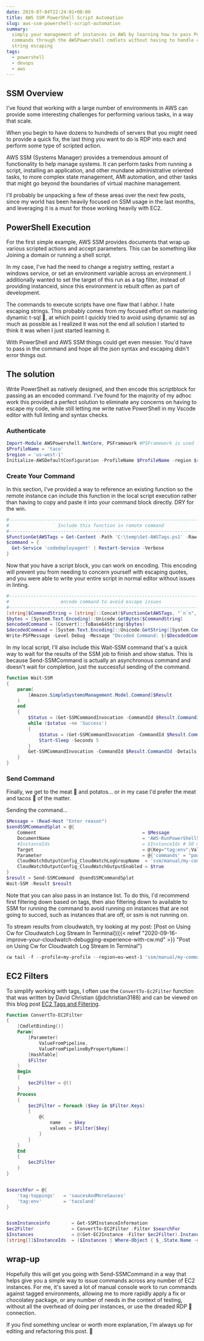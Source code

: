 ```yaml
---
date: 2019-07-04T22:24:01+00:00
title: AWS SSM PowerShell Script Automation
slug: aws-ssm-powershell-script-automation
summary:
  simply your management of instances in AWS by learning how to pass PowerShell
  commands through the AWSPowershell cmdlets without having to handle complicated
  string escaping
tags:
  - powershell
  - devops
  - aws
---
```


## SSM Overview

I've found that working with a large number of environments in AWS can provide some interesting challenges for performing various tasks, in a way that scale.

When you begin to have dozens to hundreds of servers that you might need to provide a quick fix, the last thing you want to do is RDP into each and perform some type of scripted action.

AWS SSM (Systems Manager) provides a tremendous amount of functionality to help manage systems. It can perform tasks from running a script, installing an application, and other mundane administrative oriented tasks, to more complex state management, AMI automation, and other tasks that might go beyond the boundaries of virtual machine management.

I'll probably be unpacking a few of these areas over the next few posts, since my world has been heavily focused on SSM usage in the last months, and leveraging it is a must for those working heavily with EC2.

## PowerShell Execution

For the first simple example, AWS SSM provides documents that wrap up various scripted actions and accept parameters. This can be something like Joining a domain or running a shell script.

In my case, I've had the need to change a registry setting, restart a windows service, or set an environment variable across an environment. I additionally wanted to set the target of this run as a tag filter, instead of providing instanceid, since this environment is rebuilt often as part of development.

The commands to execute scripts have one flaw that I abhor. I hate escaping strings. This probably comes from my focused effort on mastering dynamic t-sql :hankey:, at which point I quickly tried to avoid using dynamic sql as much as possible as I realized it was not the end all solution I started to think it was when I just started learning it.

With PowerShell and AWS SSM things could get even messier. You'd have to pass in the command and hope all the json syntax and escaping didn't error things out.

## The solution

Write PowerShell as natively designed, and then encode this scriptblock for passing as an encoded command. I've found for the majority of my adhoc work this provided a perfect solution to eliminate any concerns on having to escape my code, while still letting me write native PowerShell in my Vscode editor with full linting and syntax checks.

### Authenticate

```powershell
Import-Module AWSPowershell.NetCore, PSFramework #PSFramework is used for better config and logging. I include with any work i do
$ProfileName = 'taco'
$region = 'us-west-1'
Initialize-AWSDefaultConfiguration -ProfileName $ProfileName -region $region
```

### Create Your Command

In this section, I've provided a way to reference an existing function so the remote instance can include this function in the local script execution rather than having to copy and paste it into your command block directly. DRY for the win.

```powershell
#----------------------------------------------------------------------------#
#                  Include this function in remote command                   #
#----------------------------------------------------------------------------#
$FunctionGetAWSTags = Get-Content -Path 'C:\temp\Get-AWSTags.ps1' -Raw
$command = {
  Get-Service 'codedeployagent' | Restart-Service -Verbose
}
```

Now that you have a script block, you can work on encoding. This encoding will prevent you from needing to concern yourself with escaping quotes, and you were able to write your entire script in normal editor without issues in linting.

```powershell
#----------------------------------------------------------------------------#
#                   encode command to avoid escape issues                    #
#----------------------------------------------------------------------------#
[string]$CommandString = [string]::Concat($FunctionGetAWSTags, "`n`n", $Command.ToString())
$bytes = [System.Text.Encoding]::Unicode.GetBytes($CommandString)
$encodedCommand = [Convert]::ToBase64String($bytes)
$decodedCommand = [System.Text.Encoding]::Unicode.GetString([System.Convert]::FromBase64String($encodedCommand));
Write-PSFMessage -Level Debug -Message "Decoded Command: $($DecodedCommand)"
```

In my local script, I'll also include this Wait-SSM command that's a quick way to wait for the results of the SSM job to finish and show status. This is because Send-SSMCommand is actually an asynchronous command and doesn't wait for completion, just the successful sending of the command.

```powershell
function Wait-SSM
{
    param(
        [Amazon.SimpleSystemsManagement.Model.Command]$Result
    )
    end
    {
        $Status = (Get-SSMCommandInvocation -CommandId $Result.CommandId -Details $true | Select-Object -ExpandProperty CommandPlugins).Status.Value
        while ($status -ne 'Success')
        {
            $Status = (Get-SSMCommandInvocation -CommandId $Result.CommandId -Details $true | Select-Object -ExpandProperty CommandPlugins).Status.Value
            Start-Sleep -Seconds 5
        }
        Get-SSMCommandInvocation -CommandId $Result.CommandId -Details $true | Select-Object InstanceId, Status | Format-Table -Autosize -Wrap
    }
}
```

### Send Command

Finally, we get to the meat :poultry_leg: and potatos... or in my case I'd prefer the meat and tacos :taco: of the matter.

Sending the command...

```powershell
$Message = (Read-Host "Enter reason")
$sendSSMCommandSplat = @{
    Comment                                       = $Message
    DocumentName                                  = 'AWS-RunPowerShellScript'
    #InstanceIds                                  = $InstanceIds # 50 max limit
    Target                                        = @{Key="tag:env";Values=@("tacoland")}
    Parameter                                     = @{'commands' = "powershell.exe -nologo -noprofile -encodedcommand $encodedCommand"  }
    CloudWatchOutputConfig_CloudWatchLogGroupName  = 'ssm/manual/my-command'
    CloudWatchOutputConfig_CloudWatchOutputEnabled = $true
}
$result = Send-SSMCommand  @sendSSMCommandSplat
Wait-SSM -Result $result
```

Note that you can also pass in an instance list.
To do this, I'd recommend first filtering down based on tags, then also filtering down to available to SSM for running the command to avoid running on instances that are not going to succed, such as instances that are off, or ssm is not running on.

To stream results from cloudwatch, try looking at my post: [Post on Using Cw for Cloudwatch Log Stream In Terminal]({{< relref "2020-09-16-improve-your-cloudwatch-debugging-experience-with-cw.md" >}} "Post on Using Cw for Cloudwatch Log Stream In Terminal")

```powershell
cw tail -f --profile=my-profile --region=eu-west-1 'ssm/manual/my-command'
```

## EC2 Filters

To simplify working with tags, I often use the `ConvertTo-Ec2Filter` function that was written by David Christian (@dchristian3188) and can be viewed on this blog post [EC2 Tags and Filtering](http://bit.ly/2KYcWGF).

```powershell
Function ConvertTo-EC2Filter
{
    [CmdletBinding()]
    Param(
        [Parameter(
            ValueFromPipeline,
            ValueFromPipelineByPropertyName)]
        [HashTable]
        $Filter
    )
    Begin
    {
        $ec2Filter = @()
    }
    Process
    {
        $ec2Filter = Foreach ($key in $Filter.Keys)
        {
            @{
                name   = $key
                values = $Filter[$key]
            }
        }
    }
    End
    {
        $ec2Filter
    }
}
```

```powershell

$searchFor = @{
    'tag:toppings'   = 'saucesAndMoreSauces'
    'tag:env'        = 'tacoland'
}


$ssmInstanceinfo        = Get-SSMInstanceInformation
$ec2Filter              = ConvertTo-EC2Filter -Filter $searchFor
$Instances              = @(Get-EC2Instance -Filter $ec2Filter).Instances
[string[]]$InstanceIds  = ($Instances | Where-Object { $_.State.Name -eq 'running' -and $_.InstanceId -in $ssmInstanceinfo.InstanceId } | Select-Object InstanceId -Unique).InstanceId
```


## wrap-up

Hopefully this will get you going with Send-SSMCommand in a way that helps give you a simple way to issue commands across any number of EC2 instances. For me, it's saved a lot of manual console work to run commands against tagged environments, allowing me to more rapidly apply a fix or chocolatey package, or any number of needs in the context of testing, without all the overhead of doing per instances, or use the dreaded RDP :hankey: connection.

If you find something unclear or worth more explanation, I'm always up for editing and refactoring this post. :tada:
